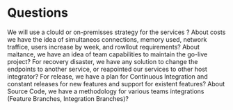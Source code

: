 # Questions

We will use a clould or on-premisses strategy for the services ?
About costs we have the idea of simultaneos connections, memory used, network traffice, users increase by week, and rowllout requirements?
About maitance, we have an idea of team capabilities to maintain the go-live project?
For recovery disaster, we have any solution to change the endpoints to another service, or reapointed our services to other host integrator?
For release, we have a plan for Continuous Integration and constant releases for new features and support for existent features?
About Source Code, we have a methodology for various teams integrations (Feature Branches, Integration Branches)?  